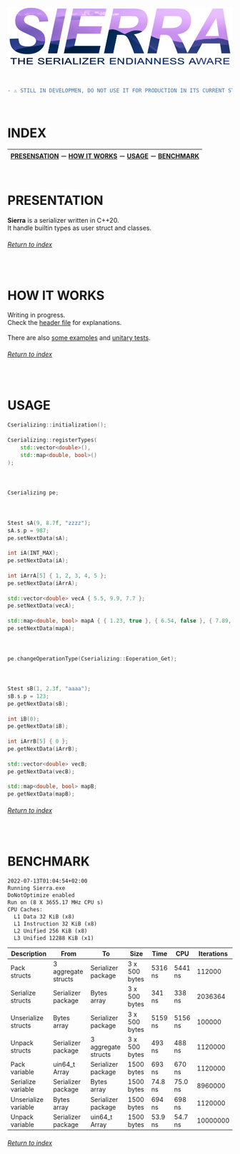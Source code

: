 ![Sierra logo](logo.png)


&#160;

```diff
- ⚠️ STILL IN DEVELOPMEN, DO NOT USE IT FOR PRODUCTION IN ITS CURRENT STATE ⚠️ -
```

&#160;

# INDEX

| [PRESENSATION](#presentation) &#65293; [HOW IT WORKS](#how-it-works) &#65293; [USAGE](#usage) &#65293; [BENCHMARK](#benchmark) |
:----------------------------------------------------------: |

&nbsp;

# PRESENTATION
**Sierra** is a serializer written in C++20.\
It handle builtin types as user struct and classes.

###### [Return to index](#index)

&nbsp;

# HOW IT WORKS
Writing in progress.\
Check the [header file](../cpp/Cserializing.hpp#L01-L02) for explanations.\
\
There are also [some examples](../cpp/Cserializing_unitaryTests.cpp#L01-L02) and [unitary tests](../cpp/Cserializing_unitaryTests.cpp#L03-L04).

###### [Return to index](#index)

&nbsp;

# USAGE
```cpp
Cserializing::initialization();

Cserializing::registerTypes(
    std::vector<double>(),
    std::map<double, bool>()
);



Cserializing pe;



Stest sA(9, 8.7f, "zzzz");
sA.s.p = 987;
pe.setNextData(sA);

int iA(INT_MAX);
pe.setNextData(iA);

int iArrA[5] { 1, 2, 3, 4, 5 };
pe.setNextData(iArrA);

std::vector<double> vecA { 5.5, 9.9, 7.7 };
pe.setNextData(vecA);

std::map<double, bool> mapA { { 1.23, true }, { 6.54, false }, { 7.89, true } };
pe.setNextData(mapA);



pe.changeOperationType(Cserializing::Eoperation_Get);



Stest sB(1, 2.3f, "aaaa");
sB.s.p = 123;
pe.getNextData(sB);

int iB(0);
pe.getNextData(iB);

int iArrB[5] { 0 };
pe.getNextData(iArrB);

std::vector<double> vecB;
pe.getNextData(vecB);

std::map<double, bool> mapB;
pe.getNextData(mapB);
```

###### [Return to index](#index)

&nbsp;

# BENCHMARK

```
2022-07-13T01:04:54+02:00
Running Sierra.exe
DoNotOptimize enabled
Run on (8 X 3655.17 MHz CPU s)
CPU Caches:
  L1 Data 32 KiB (x8)
  L1 Instruction 32 KiB (x8)
  L2 Unified 256 KiB (x8)
  L3 Unified 12288 KiB (x1)
```
| Description | From | To | Size | Time | CPU | Iterations |
| ------------- | ------------- | ------------- | ------------- | ------------- | ------------- | ------------- |
| Pack structs | 3 aggregate structs | Serializer package | 3 x 500 bytes | 5316 ns | 5441 ns | 112000 |
| Serialize structs | Serializer package | Bytes array | 3 x 500 bytes | 341 ns | 338 ns | 2036364 |
| Unserialize structs | Bytes array | Serializer package | 3 x 500 bytes | 5159 ns | 5156 ns | 100000 |
| Unpack structs | Serializer package | 3 aggregate structs | 3 x 500 bytes | 493 ns | 488 ns | 1120000 |
| Pack variable | uin64_t Array | Serializer package | 1500 bytes | 693 ns | 670 ns | 1120000 |
| Serialize variable | Serializer package | Bytes array | 1500 bytes | 74.8 ns | 75.0 ns | 8960000 |
| Unserialize variable | Bytes array | Serializer package | 1500 bytes | 694 ns | 698 ns | 1120000 |
| Unpack variable | Serializer package | uin64_t Array | 1500 bytes | 53.9 ns | 54.7 ns | 10000000 |


###### [Return to index](#index)
